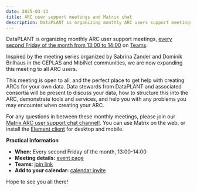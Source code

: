 ```yaml
---
date: 2025-03-13
title: ARC user support meetings and Matrix chat
description: DataPLANT is organizing monthly ARC users support meetings every second Friday of the month. In addition, an ARC users support Matrix chat channel has been set up.
---
```


DataPLANT is organizing monthly ARC user support meetings, [every second Friday of the month from 13:00 to 14:00](https://nfdi4plants.github.io/events/arc-user-support/) on [Teams](https://teams.microsoft.com/l/meetup-join/19%3ameeting_MzFlNzVkOWItYzNjNS00NWMxLWE3ZDUtY2M2YmEwOTk1YWUw%40thread.v2/0?context=%7b%22Tid%22%3a%229071867c-98f0-4006-89aa-4e4fd55af39d%22%2c%22Oid%22%3a%224b7a1c1c-664e-42ce-b224-7599ace27c53%22%7d).

Inspired by the meeting series organized by Sabrina Zander and Dominik Brilhaus in the CEPLAS and MibiNet communities, we are now expanding this meeting to all ARC users.

This meeting is open to all, and the perfect place to get help with creating ARCs for your own data. Data stewards from DataPLANT and associated consortia will be present to discuss your data, how to structure this into the ARC, demonstrate tools and services, and help you with any problems you may encounter when creating your ARC.

For any questions in between these monthly meetings, please join our [Matrix ARC user support chat channel!](https://matrix.to/#/#arc-user-support:matrix.org). You can use Matrix on the web, or install the [Element client](https://element.io/download) for desktop and mobile.

**Practical Information**

- **When:** Every second Friday of the month, 13:00-14:00
- **Meeting details:** [event page](https://nfdi4plants.github.io/events/arc-user-support/)
- **Teams**: [join link](https://teams.microsoft.com/l/meetup-join/19%3ameeting_MzFlNzVkOWItYzNjNS00NWMxLWE3ZDUtY2M2YmEwOTk1YWUw%40thread.v2/0?context=%7b%22Tid%22%3a%229071867c-98f0-4006-89aa-4e4fd55af39d%22%2c%22Oid%22%3a%224b7a1c1c-664e-42ce-b224-7599ace27c53%22%7d)
- **Add to your calendar:** [calendar invite](https://calendar.app.google/dN5BigAfmwEFHFS6A)

Hope to see you all there!

